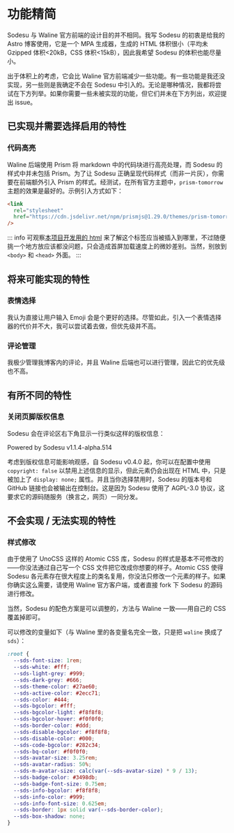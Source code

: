 # 功能精简

Sodesu 与 Waline 官方前端的设计目的并不相同。我写 Sodesu 的初衷是给我的 Astro 博客使用，它是一个 MPA 生成器，生成的 HTML 体积很小（平均未 Gzipped 体积<20kB，CSS 体积<15kB），因此我希望 Sodesu 的体积也能尽量小。

出于体积上的考虑，它会比 Waline 官方前端减少一些功能。有一些功能是我还没实现，另一些则是我确定不会在 Sodesu 中引入的。无论是哪种情况，我都将尝试在下方列举。如果你需要一些未被实现的功能，但它们并未在下方列出，欢迎提出 issue。

## 已实现并需要选择启用的特性

### 代码高亮

Waline 后端使用 Prism 将 markdown 中的代码块进行高亮处理，而 Sodesu 的样式中并未包括 Prism。为了让 Sodesu 正确呈现代码样式（而非一片灰），你需要在前端额外引入 Prism 的样式。经测试，在所有官方主题中，`prism-tomorrow` 主题的效果是最好的。示例引入方式如下：

```html
<link
  rel="stylesheet"
  href="https://cdn.jsdelivr.net/npm/prismjs@1.29.0/themes/prism-tomorrow.min.css"
/>
```

::: info
可观察[本项目开发用的 html](https://github.com/BeiyanYunyi/sodesu/blob/main/index.html) 来了解这个标签应当被插入到哪里，不过随便挑一个地方放应该都没问题，只会造成首屏加载速度上的微妙差别。当然，别放到 `<body>` 和 `<head>` 外面。
:::

## 将来可能实现的特性

### 表情选择

我认为直接让用户输入 Emoji 会是个更好的选择。尽管如此，引入一个表情选择器的代价并不大，我可以尝试着去做，但优先级并不高。

### 评论管理

我极少管理我博客内的评论，并且 Waline 后端也可以进行管理，因此它的优先级也不高。

## 有所不同的特性

### 关闭页脚版权信息

Sodesu 会在评论区右下角显示一行类似这样的版权信息：

<p class="py-1 text-sLightGrey text-info">Powered by Sodesu v1.1.4-alpha.514</p>

考虑到版权信息可能影响观感，自 Sodesu v0.4.0 起，你可以在配置中使用 `copyright: false` 以禁用上述信息的显示，但此元素仍会出现在 HTML 中，只是被加上了 `display: none;` 属性。并且当你选择禁用时，Sodesu 的版本号和 GitHub 链接也会被输出在控制台。这是因为 Sodesu 使用了 AGPL-3.0 协议，这要求它的源码随服务（换言之，网页）一同分发。

## 不会实现 / 无法实现的特性

### 样式修改

由于使用了 UnoCSS 这样的 Atomic CSS 库，Sodesu 的样式是基本不可修改的——你没法通过自己写一个 CSS 文件把它改成你想要的样子。Atomic CSS 使得 Sodesu 各元素存在很大程度上的类名复用，你没法只修改一个元素的样子。如果你确实这么需要，请使用 Waline 官方客户端，或者直接 fork 下 Sodesu 的源码进行修改。

当然，Sodesu 的配色方案是可以调整的，方法与 Waline 一致——用自己的 CSS 覆盖掉即可。

可以修改的变量如下（与 Waline 里的各变量名完全一致，只是把 `waline` 换成了 `sds`）：

```css
:root {
  --sds-font-size: 1rem;
  --sds-white: #fff;
  --sds-light-grey: #999;
  --sds-dark-grey: #666;
  --sds-theme-color: #27ae60;
  --sds-active-color: #2ecc71;
  --sds-color: #444;
  --sds-bgcolor: #fff;
  --sds-bgcolor-light: #f8f8f8;
  --sds-bgcolor-hover: #f0f0f0;
  --sds-border-color: #ddd;
  --sds-disable-bgcolor: #f8f8f8;
  --sds-disable-color: #000;
  --sds-code-bgcolor: #282c34;
  --sds-bq-color: #f0f0f0;
  --sds-avatar-size: 3.25rem;
  --sds-avatar-radius: 50%;
  --sds-m-avatar-size: calc(var(--sds-avatar-size) * 9 / 13);
  --sds-badge-color: #3498db;
  --sds-badge-font-size: 0.75em;
  --sds-info-bgcolor: #f8f8f8;
  --sds-info-color: #999;
  --sds-info-font-size: 0.625em;
  --sds-border: 1px solid var(--sds-border-color);
  --sds-box-shadow: none;
}
```
